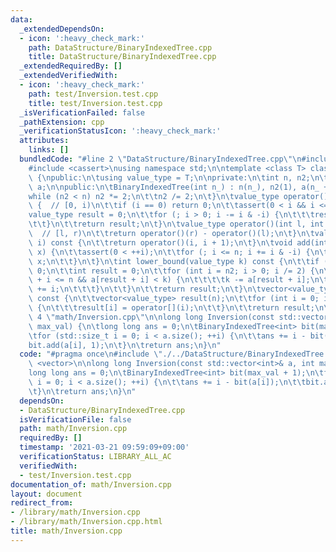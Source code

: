 ```yaml
---
data:
  _extendedDependsOn:
  - icon: ':heavy_check_mark:'
    path: DataStructure/BinaryIndexedTree.cpp
    title: DataStructure/BinaryIndexedTree.cpp
  _extendedRequiredBy: []
  _extendedVerifiedWith:
  - icon: ':heavy_check_mark:'
    path: test/Inversion.test.cpp
    title: test/Inversion.test.cpp
  _isVerificationFailed: false
  _pathExtension: cpp
  _verificationStatusIcon: ':heavy_check_mark:'
  attributes:
    links: []
  bundledCode: "#line 2 \"DataStructure/BinaryIndexedTree.cpp\"\n#include <vector>\n\
    #include <cassert>\nusing namespace std;\n\ntemplate <class T> class BinaryIndexedTree\
    \ {\npublic:\n\tusing value_type = T;\n\nprivate:\n\tint n, n2;\n\tvector<value_type>\
    \ a;\n\npublic:\n\tBinaryIndexedTree(int n_) : n(n_), n2(1), a(n_ + 1) {\n\t\t\
    while (n2 < n) n2 *= 2;\n\t\tn2 /= 2;\n\t}\n\tvalue_type operator()(int i) const\
    \ {  // [0, i)\n\t\tif (i == 0) return 0;\n\t\tassert(0 < i && i <= n);\n\t\t\
    value_type result = 0;\n\t\tfor (; i > 0; i -= i & -i) {\n\t\t\tresult += a[i];\n\
    \t\t}\n\t\treturn result;\n\t}\n\tvalue_type operator()(int l, int r) const {\
    \  // [l, r)\n\t\treturn operator()(r) - operator()(l);\n\t}\n\tvalue_type operator[](int\
    \ i) const {\n\t\treturn operator()(i, i + 1);\n\t}\n\tvoid add(int i, value_type\
    \ x) {\n\t\tassert(0 < ++i);\n\t\tfor (; i <= n; i += i & -i) {\n\t\t\ta[i] +=\
    \ x;\n\t\t}\n\t}\n\tint lower_bound(value_type k) const {\n\t\tif (k <= 0) return\
    \ 0;\n\t\tint result = 0;\n\t\tfor (int i = n2; i > 0; i /= 2) {\n\t\t\tif (result\
    \ + i <= n && a[result + i] < k) {\n\t\t\t\tk -= a[result + i];\n\t\t\t\tresult\
    \ += i;\n\t\t\t}\n\t\t}\n\t\treturn result;\n\t}\n\tvector<value_type> to_a()\
    \ const {\n\t\tvector<value_type> result(n);\n\t\tfor (int i = 0; i < n; ++i)\
    \ {\n\t\t\tresult[i] = operator[](i);\n\t\t}\n\t\treturn result;\n\t}\n};\n#line\
    \ 4 \"math/Inversion.cpp\"\n\nlong long Inversion(const std::vector<int>& a, int\
    \ max_val) {\n\tlong long ans = 0;\n\tBinaryIndexedTree<int> bit(max_val + 1);\n\
    \tfor (std::size_t i = 0; i < a.size(); ++i) {\n\t\tans += i - bit(a[i]);\n\t\t\
    bit.add(a[i], 1);\n\t}\n\treturn ans;\n}\n"
  code: "#pragma once\n#include \"./../DataStructure/BinaryIndexedTree.cpp\"\n#include\
    \ <vector>\n\nlong long Inversion(const std::vector<int>& a, int max_val) {\n\t\
    long long ans = 0;\n\tBinaryIndexedTree<int> bit(max_val + 1);\n\tfor (std::size_t\
    \ i = 0; i < a.size(); ++i) {\n\t\tans += i - bit(a[i]);\n\t\tbit.add(a[i], 1);\n\
    \t}\n\treturn ans;\n}\n"
  dependsOn:
  - DataStructure/BinaryIndexedTree.cpp
  isVerificationFile: false
  path: math/Inversion.cpp
  requiredBy: []
  timestamp: '2021-03-21 09:59:09+09:00'
  verificationStatus: LIBRARY_ALL_AC
  verifiedWith:
  - test/Inversion.test.cpp
documentation_of: math/Inversion.cpp
layout: document
redirect_from:
- /library/math/Inversion.cpp
- /library/math/Inversion.cpp.html
title: math/Inversion.cpp
---
```

